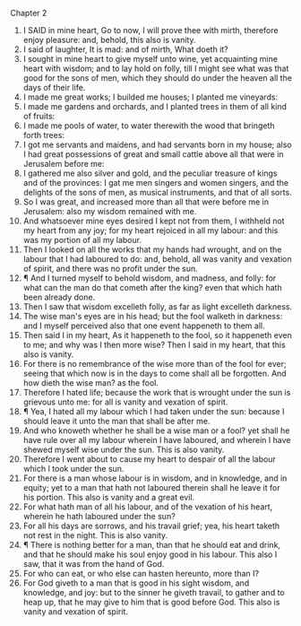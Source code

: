 

Chapter 2

1. I SAID in mine heart, Go to now, I will prove thee with mirth, therefore enjoy pleasure: and, behold, this also is vanity.
2. I said of laughter, It is mad: and of mirth, What doeth it?
3. I sought in mine heart to give myself unto wine, yet acquainting mine heart with wisdom; and to lay hold on folly, till I might see what was that good for the sons of men, which they should do under the heaven all the days of their life.
4. I made me great works; I builded me houses; I planted me vineyards:
5. I made me gardens and orchards, and I planted trees in them of all kind of fruits:
6. I made me pools of water, to water therewith the wood that bringeth forth trees:
7. I got me servants and maidens, and had servants born in my house; also I had great possessions of great and small cattle above all that were in Jerusalem before me:
8. I gathered me also silver and gold, and the peculiar treasure of kings and of the provinces: I gat me men singers and women singers, and the delights of the sons of men, as musical instruments, and that of all sorts.
9. So I was great, and increased more than all that were before me in Jerusalem: also my wisdom remained with me.
10. And whatsoever mine eyes desired I kept not from them, I withheld not my heart from any joy; for my heart rejoiced in all my labour: and this was my portion of all my labour.
11. Then I looked on all the works that my hands had wrought, and on the labour that I had laboured to do: and, behold, all was vanity and vexation of spirit, and there was no profit under the sun.
12. ¶ And I turned myself to behold wisdom, and madness, and folly: for what can the man do that cometh after the king?  even that which hath been already done.
13. Then I saw that wisdom excelleth folly, as far as light excelleth darkness.
14. The wise man's eyes are in his head; but the fool walketh in darkness: and I myself perceived also that one event happeneth to them all.
15. Then said I in my heart, As it happeneth to the fool, so it happeneth even to me; and why was I then more wise?  Then I said in my heart, that this also is vanity.
16. For there is no remembrance of the wise more than of the fool for ever; seeing that which now is in the days to come shall all be forgotten.  And how dieth the wise man?  as the fool.
17. Therefore I hated life; because the work that is wrought under the sun is grievous unto me: for all is vanity and vexation of spirit.
18. ¶ Yea, I hated all my labour which I had taken under the sun: because I should leave it unto the man that shall be after me.
19. And who knoweth whether he shall be a wise man or a fool?  yet shall he have rule over all my labour wherein I have laboured, and wherein I have shewed myself wise under the sun.  This is also vanity.
20. Therefore I went about to cause my heart to despair of all the labour which I took under the sun.
21. For there is a man whose labour is in wisdom, and in knowledge, and in equity; yet to a man that hath not laboured therein shall he leave it for his portion.  This also is vanity and a great evil.
22. For what hath man of all his labour, and of the vexation of his heart, wherein he hath laboured under the sun?
23. For all his days are sorrows, and his travail grief; yea, his heart taketh not rest in the night.  This is also vanity.
24. ¶ There is nothing better for a man, than that he should eat and drink, and that he should make his soul enjoy good in his labour.  This also I saw, that it was from the hand of God.
25. For who can eat, or who else can hasten hereunto, more than I?
26. For God giveth to a man that is good in his sight wisdom, and knowledge, and joy: but to the sinner he giveth travail, to gather and to heap up, that he may give to him that is good before God.  This also is vanity and vexation of spirit.
